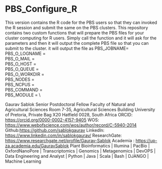 # PBS_Configure_R
This version contains the R code for the PBS users so that they can invoked the R session and submit the same on the PBS clusters. This repository contains two custom functions that will prepare the PBS files for your cluster computing for R users. Simply call the function and it will ask for the parameters and then it will output the complete PBS file so that you can submit to the cluster. it will output the file as
PBS_JOBNAME= \
PBS_O_LOGNAME = \
PBS_O_MAIL = \
PBS_O_HOST = \
PBS_O_QUEUE = \
PBS_O_WORKDIR = \
PBS_NODES = \
PBS_NCPUS = \
PBS_COMMAND = \
PBS_MODULE = \

Gaurav Sablok Senior Postdoctoral Fellow Faculty of Natural and Agricultural Sciences Room 7-35, Agricultural Sciences Building University of Pretoria, Private Bag X20 Hatfield 0028, South Africa ORCID: https://orcid.org/0000-0002-4157-9405 WOS: https://www.webofscience.com/wos/author/record/C-5940-2014 Github:https://github.com/sablokgaurav Linkedln: https://www.linkedin.com/in/sablokgaurav/ ResearchGate: https://www.researchgate.net/profile/Gaurav-Sablok Academia : https://up-za.academia.edu/GauravSablok Plant Bioinformatics | Illumina | PacBio | OxfordNanoPore | Transcriptomics | Genomics | Metagenomics | DevOPS | Data Engineering and Analyst | Python | Java | Scala | Bash | DJANGO | Machine Learning
